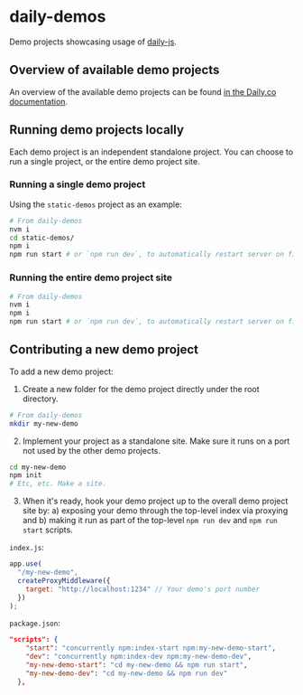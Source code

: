 # daily-demos

Demo projects showcasing usage of [daily-js](https://github.com/daily-co/daily-js).

## Overview of available demo projects

An overview of the available demo projects can be found [in the Daily.co documentation](https://docs.daily.co/docs/demos).

## Running demo projects locally

Each demo project is an independent standalone project. You can choose to run a single project, or the entire demo project site.

### Running a single demo project

Using the `static-demos` project as an example:

```bash
# From daily-demos
nvm i
cd static-demos/
npm i
npm run start # or `npm run dev`, to automatically restart server on file changes
```

### Running the entire demo project site

```bash
# From daily-demos
nvm i
npm i
npm run start # or `npm run dev`, to automatically restart server on file changes
```

## Contributing a new demo project

To add a new demo project:

1. Create a new folder for the demo project directly under the root directory.

```bash
# From daily-demos
mkdir my-new-demo
```

2. Implement your project as a standalone site. Make sure it runs on a port not used by the other demo projects.

```bash
cd my-new-demo
npm init
# Etc, etc. Make a site.
```

3. When it's ready, hook your demo project up to the overall demo project site by: a) exposing your demo through the top-level index via proxying and b) making it run as part of the top-level `npm run dev` and `npm run start` scripts.

`index.js`:

```javascript
app.use(
  "/my-new-demo",
  createProxyMiddleware({
    target: "http://localhost:1234" // Your demo's port number
  })
);
```

`package.json`:

```json
"scripts": {
    "start": "concurrently npm:index-start npm:my-new-demo-start",
    "dev": "concurrently npm:index-dev npm:my-new-demo-dev",
    "my-new-demo-start": "cd my-new-demo && npm run start",
    "my-new-demo-dev": "cd my-new-demo && npm run dev"
  },
```
